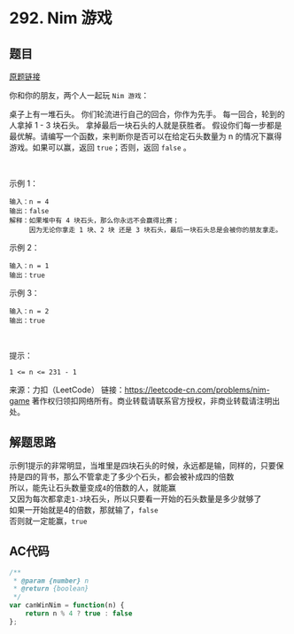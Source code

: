 # 292. Nim 游戏
## 题目
[原题链接](https://leetcode-cn.com/problems/nim-game/)  

你和你的朋友，两个人一起玩 `Nim 游戏`：

桌子上有一堆石头。
你们轮流进行自己的回合，你作为先手。
每一回合，轮到的人拿掉 1 - 3 块石头。
拿掉最后一块石头的人就是获胜者。
假设你们每一步都是最优解。请编写一个函数，来判断你是否可以在给定石头数量为 n 的情况下赢得游戏。如果可以赢，返回 `true`；否则，返回 `false` 。

 

示例 1：

    输入：n = 4
    输出：false 
    解释：如果堆中有 4 块石头，那么你永远不会赢得比赛；
         因为无论你拿走 1 块、2 块 还是 3 块石头，最后一块石头总是会被你的朋友拿走。
示例 2：

    输入：n = 1
    输出：true
示例 3：

    输入：n = 2
    输出：true
 

提示：

    1 <= n <= 231 - 1

来源：力扣（LeetCode）
链接：https://leetcode-cn.com/problems/nim-game
著作权归领扣网络所有。商业转载请联系官方授权，非商业转载请注明出处。

## 解题思路

示例1提示的非常明显，当堆里是四块石头的时候，永远都是输，同样的，只要保持是四的背书，那么不管拿走了多少个石头，都会被补成四的倍数  
所以，能先让石头数量变成`4`的倍数的人，就能赢  
又因为每次都拿走`1-3`块石头，所以只要看一开始的石头数量是多少就够了  
如果一开始就是4的倍数，那就输了，`false`  
否则就一定能赢，`true`

## AC代码

```js
/**
 * @param {number} n
 * @return {boolean}
 */
var canWinNim = function(n) {
    return n % 4 ? true : false
};
```